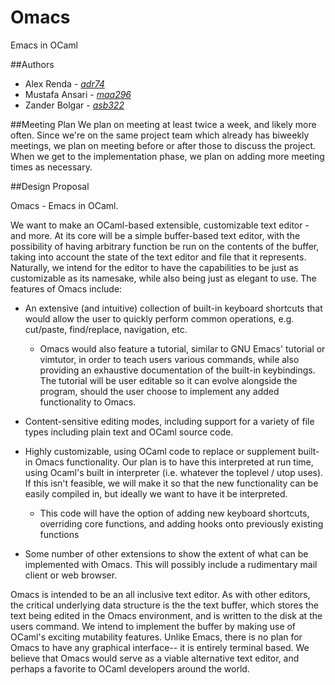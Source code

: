 # Omacs
Emacs in OCaml

##Authors
- Alex Renda - [_adr74_](mailto:adr74@cornell.edu)
- Mustafa Ansari - [_maa296_](mailto:maa296@cornell.edu)
- Zander Bolgar - [_asb322_](mailto:asb322@cornell.edu)

##Meeting Plan
We plan on meeting at least twice a week, and likely more often. Since we're on the same project team which already has biweekly meetings, we plan on meeting before or after those to discuss the project. When we get to the implementation phase, we plan on adding more meeting times as necessary.

##Design Proposal

Omacs - Emacs in OCaml.

We want to make an OCaml-based extensible, customizable text editor - and more. At its core will be a simple buffer-based text editor, with the possibility of having arbitrary function be run on the contents of the buffer, taking into account the state of the text editor and file that it represents. Naturally, we intend for the editor to have the capabilities to be just as customizable as its namesake, while also being just as elegant to use. The features of Omacs include:

* An extensive (and intuitive) collection of built-in keyboard shortcuts that would allow the user to quickly perform common operations, e.g. cut/paste, find/replace, navigation, etc.
    
    * Omacs would also feature a tutorial, similar to GNU Emacs' tutorial or vimtutor, in order to teach users various commands, while also providing an exhaustive documentation of the built-in keybindings. The tutorial will be user editable so it can evolve alongside the program, should the user choose to implement any added functionality to Omacs.  

* Content-sensitive editing modes, including support for a variety of file types including plain text and OCaml source code.

* Highly customizable, using OCaml code to replace or supplement built-in Omacs functionality. Our plan is to have this interpreted at run time, using Ocaml's built in interpreter (i.e. whatever the toplevel / utop uses). If this isn't feasible, we will make it so that the new functionality can be easily compiled in, but ideally we want to have it be interpreted.

    * This code will have the option of adding new keyboard shortcuts, overriding core functions, and adding hooks onto previously existing functions

* Some number of other extensions to show the extent of what can be implemented with Omacs. This will possibly include a rudimentary mail client or web browser.

Omacs is intended to be an all inclusive text editor. As with other editors, the critical underlying data structure is the the text buffer, which stores the text being edited in the Omacs environment, and is written to the disk at the users command. We intend to implement the buffer by making use of OCaml's exciting mutability features. Unlike Emacs, there is no plan for Omacs to have any graphical interface-- it is entirely terminal based. We believe that Omacs would serve as a viable alternative text editor, and perhaps a favorite to OCaml developers around the world.
